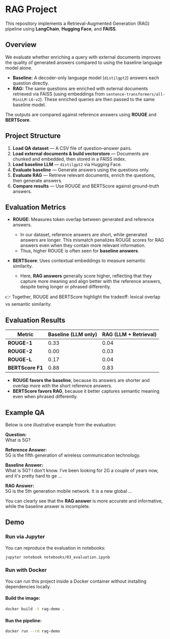 # RAG Project

This repository implements a Retrieval-Augmented Generation (RAG) pipeline using **LangChain**, **Hugging Face**, and **FAISS**.

## Overview
We evaluate whether enriching a query with external documents improves the quality of generated answers compared to using the baseline language model alone.

- **Baseline:** A decoder-only language model (`distilgpt2`) answers each question directly.  
- **RAG:** The same questions are enriched with external documents retrieved via FAISS (using embeddings from `sentence-transformers/all-MiniLM-L6-v2`). These enriched queries are then passed to the same baseline model.  

The outputs are compared against reference answers using **ROUGE** and **BERTScore**.

## Project Structure
1. **Load QA dataset** — A CSV file of question–answer pairs.  
2. **Load external documents & build vectorstore** — Documents are chunked and embedded, then stored in a FAISS index.  
3. **Load baseline LLM** — `distilgpt2` via Hugging Face.  
4. **Evaluate baseline** — Generate answers using the questions only.  
5. **Evaluate RAG** — Retrieve relevant documents, enrich the questions, then generate answers.  
6. **Compare results** — Use ROUGE and BERTScore against ground-truth answers.

## Evaluation Metrics
- **ROUGE**: Measures token overlap between generated and reference answers.  
  - In our dataset, reference answers are short, while generated answers are longer. This mismatch penalizes ROUGE scores for RAG answers even when they contain more relevant information.  
  - Thus, higher ROUGE is often seen for **baseline answers**.

- **BERTScore**: Uses contextual embeddings to measure semantic similarity.  
  - Here, **RAG answers** generally score higher, reflecting that they capture more meaning and align better with the reference answers, despite being longer or phrased differently.

👉 Together, ROUGE and BERTScore highlight the tradeoff: lexical overlap vs semantic similarity.

## Evaluation Results

| Metric      | Baseline (LLM only) | RAG (LLM + Retrieval) |
|-------------|----------------------|------------------------|
| **ROUGE-1** | 0.33                 | 0.04                   |
| **ROUGE-2** | 0.00                 | 0.03                   |
| **ROUGE-L** | 0.17                 | 0.04                   |
| **BERTScore F1** | 0.88            | 0.83                   |

- **ROUGE favors the baseline**, because its answers are shorter and overlap more with the short reference answers.  
- **BERTScore favors RAG**, because it better captures semantic meaning even when phrased differently.

## Example QA

Below is one illustrative example from the evaluation:

**Question:**  
What is 5G?

**Reference Answer:**  
5G is the fifth generation of wireless communication technology.

**Baseline Answer:**  
What is 5G? I don't know. I've been looking for 2G a couple of years now, and it's pretty hard to ge ...

**RAG Answer:**  
5G is the 5th generation mobile network. It is a new global ...

You can clearly see that the **RAG answer** is more accurate and informative, while the baseline answer is incomplete.

## Demo

### Run via Jupyter
You can reproduce the evaluation in notebooks:

```bash
jupyter notebook notebooks/03_evaluation.ipynb
```

### Run with Docker
You can run this project inside a Docker container without installing dependencies locally.

#### Build the image:
```bash
docker build -t rag-demo .
```

#### Run the pipeline:
```bash
docker run --rm rag-demo
```